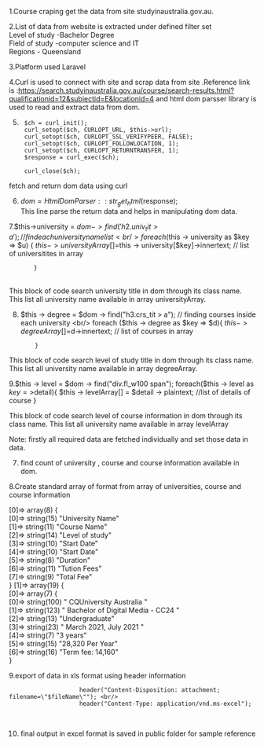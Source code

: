 1.Course craping get the data from site studyinaustralia.gov.au.<br/>

2.List of data from website is extracted under defined filter set <br/>
    Level of study -Bachelor Degree <br/>
    Field of study -computer science and IT <br/>
    Regions - Queensland  <br/>

3.Platform used Laravel <br/>

4.Curl is used to connect with site and  scrap data from site .Reference link is :https://search.studyinaustralia.gov.au/course/search-results.html?qualificationid=12&subjectid=E&locationid=4 and html dom parsser library is used to read and extract data from dom.
<br/>

5.
        $ch = curl_init();
        curl_setopt($ch, CURLOPT_URL, $this->url);
        curl_setopt($ch, CURLOPT_SSL_VERIFYPEER, FALSE);
        curl_setopt($ch, CURLOPT_FOLLOWLOCATION, 1);
        curl_setopt($ch, CURLOPT_RETURNTRANSFER, 1);
        $response = curl_exec($ch);

        curl_close($ch);

fetch and return dom data using curl <br/>

6. $dom = HtmlDomParser::str_get_html($response);  <br/>
This line parse the return data and helps in manipulating dom data.<br/>

7.$this->university = $dom->find('h2.univ_tit > a');//find each university name list<br/>
           foreach($this -> university as $key =>  $u)
           {
               $this -> universityArray[] =$this -> university[$key]->innertext; // list of universitites in array
                
           } 
<br/>
This block of code search university title in dom through its class name. This list all university name available in array universityArray.<br/>

8. $this -> degree = $dom -> find("h3.crs_tit > a");  // finding courses inside each university <br/>
           foreach ($this -> degree as $key => $d){
               $this -> degreeArray[] =$d->innertext;    // list of courses in array <br/>
                
           }
This block of code search level of study title in dom through its class name. This list all university name available in array degreeArray. <br/>
           
 9.$this -> level = $dom -> find("div.fl_w100 span");
           foreach($this -> level as $key =>$detail){
                $this -> levelArray[] =  $detail -> plaintext; //list of  details of course 
            } <br/>

This block of code search level of course information in dom through its class name. This list all university name available in array levelArray <br/>
 
Note: firstly all required data are fetched individually and set those data in data. <br/>

7. find count of university , course and course information available in dom. <br/>

8.Create standard array of format from  array of universities, course and course information <br/>

[0]=>
  array(8) { <br/>
    [0]=>
    string(15) "University Name" <br/>
    [1]=>
    string(11) "Course Name" <br/>
    [2]=>
    string(14) "Level of study" <br/>
    [3]=>
    string(10) "Start Date" <br/>
    [4]=>
    string(10) "Start Date" <br/>
    [5]=>
    string(8) "Duration" <br/>
    [6]=>
    string(11) "Tution Fees" <br/>
    [7]=>
    string(9) "Total Fee" <br/>
  }
  [1]=>
  array(19) { <br/>
    [0]=>
    array(7) { <br/>
      [0]=>
      string(100) " CQUniversity Australia " <br/>
      [1]=>
      string(123) " Bachelor of Digital Media - CC24 " <br/>
      [2]=>
      string(13) "Undergraduate" <br/>
      [3]=> 
      string(23) " March 2021, July 2021 " <br/>
      [4]=>
      string(7) "3 years" <br/>
      [5]=>
      string(15) "28,320 Per Year" <br/>
      [6]=>
      string(16) "Term fee: 14,160" <br/>
    }

9.export of data in xls format using header information <br/>

                        header("Content-Disposition: attachment; filename=\"$fileName\""); <br/>
                        header("Content-Type: application/vnd.ms-excel");
 <br/>

10. final output  in excel format is saved in public folder for sample reference  
